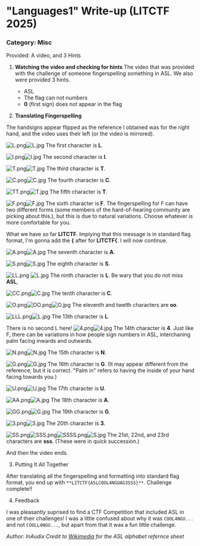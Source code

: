 # "Languages1" Write-up (LITCTF 2025)
### Category: Misc
Provided: A video, and 3 Hints

1. **Watching the video and checking for hints**
	The video that was provided with the challenge of someone fingerspelling something in ASL. We also were provided 3 hints.
	- ASL
    - The flag can not numbers
    - **0** (first sign) does not appear in the flag

2. **Translating Fingerspelling**

The handsigns  appear flipped as the reference I obtained was for the right hand, and the video uses their left (or the video is mirrored). 

![L.png](SCREENSHOTS/L.png "L.png")![L.jpg](REFERENCES/L.jpg)
The first character is **L**.

![I.png](SCREENSHOTS\I.png)![I.jpg](REFERENCES\I.jpg)
The second character is **I**.

![T.png](SCREENSHOTS\T.png)![T.jpg](REFERENCES\T.jpg)
The third character is **T**.

![C.png](SCREENSHOTS\C.png)![C.jpg](REFERENCES\C.jpg)
The fourth character is **C**.

![TT.png](SCREENSHOTS\TT.png)![T.jpg](REFERENCES\T.jpg)
The fifth character is **T**.

![F.png](SCREENSHOTS\F.png)![F.jpg](REFERENCES\F.jpg)
The sixth character is **F**. The fingerspelling for F can have two different forms (some members of the hard-of-hearing community are picking about this.), but this is due to natural variations. Choose whatever is more comfortable for you.

What we have so far **LITCTF**. Implying that this message is in standard flag format, I'm gonna add the **{** after for **LITCTF{**. I will now continue.

![A.png](SCREENSHOTS\A.png)![A.jpg](REFERENCES\A.jpg)
The seventh character is **A**.

![S.png](SCREENSHOTS\S.png)![S.jpg](REFERENCES\S.jpg)
The eighth character is **S**.

![LL.png](SCREENSHOTS\LL.png) ![L.jpg](REFERENCES\L.jpg)
The ninth character is **L**. Be wary that you do not miss **ASL**, 

![CC.png](SCREENSHOTS\CC.png)![C.jpg](REFERENCES\C.jpg)
The tenth character is **C**.

![O.png](SCREENSHOTS\O.png)![OO.png](SCREENSHOTS\OO.png)![O.jpg](REFERENCES\O.jpg)
The eleventh and twelth characters are **oo**.

![LLL.png](SCREENSHOTS\LLL.png)![L.jpg](REFERENCES\L.jpg)
The 13th character is **L**.

There is no second L here!
![4.png](SCREENSHOTS\4.png)![4.jpg](REFERENCES\4.jpg)
The 14th character is **4**. Just like F, there can be variations in how people sign numbers in ASL, interchaning palm facing inwards and outwards.

![N.png](SCREENSHOTS\N.png)![N.jpg](REFERENCES\N.jpg)
The 15th character is **N**.

![G.png](SCREENSHOTS\G.png)![G.jpg](REFERENCES\G.jpg)
The 16th character is **G**. (It may appear different from the reference, but it is correct. "Palm in" refers to having the inside of your hand facing towards you.)

![U.png](SCREENSHOTS\U.png)![U.jpg](REFERENCES\U.jpg)
The 17th character is **U**.

![AA.png](SCREENSHOTS\AA.png)![A.jpg](REFERENCES\A.jpg)
The 18th character is **A**.

![GG.png](SCREENSHOTS\GG.png)![G.jpg](REFERENCES\G.jpg)
The 19th character is **G**.

![3.png](SCREENSHOTS\3.png)![3.jpg](REFERENCES\3.jpg)
The 20th character is **3**.

![SS.png](SCREENSHOTS\SS.png)![SSS.png](SCREENSHOTS\SSS.png)![SSSS.png](SCREENSHOTS\SSSS.png)![S.jpg](REFERENCES\S.jpg)
The 21st, 22nd, and 23rd characters are **sss**. (These were in quick succession.)

And then the video ends.

3. Putting It All Together

After translating all the fingerspelling and formatting into standard flag format, you end up with `**LITCTF{ASLCOOL4NGUAG3SSS}**`. Challenge complete!!

4. Feedback

I was pleasantly suprised to find a CTF Competition that included ASL in one of their challenges! I was a little confused about why it was `COOL4NGU...` and not `COOLL4NGU...`, but apart from that it was a fun little challenge.

_Author: InAudix_
_Credit to [Wikimedia](https://commons.wikimedia.org/wiki/File:Asl_alphabet_gallaudet_ann.svg) for the ASL alphabet refernce sheet_

